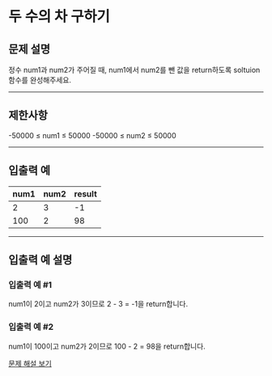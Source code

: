 # 두 수의 차 구하기

## 문제 설명
정수 num1과 num2가 주어질 때, num1에서 num2를 뺀 값을 return하도록 soltuion 함수를 완성해주세요.

---

## 제한사항
-50000 ≤ num1 ≤ 50000
-50000 ≤ num2 ≤ 50000

---

## 입출력 예
| num1 | num2 | result |
|------|------|--------|
| 2    | 3    | -1     |
| 100  | 2    | 98     |

---

## 입출력 예 설명

### 입출력 예 #1
num1이 2이고 num2가 3이므로 2 - 3 = -1을 return합니다.

### 입출력 예 #2
num1이 100이고 num2가 2이므로 100 - 2 = 98을 return합니다.

[문제 해설 보기](./문제해설.md)
